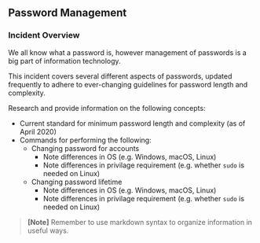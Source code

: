 ## Password Management  

### Incident Overview  

We all know what a password is, however management of passwords is a big part of information technology.   

This incident covers several different aspects of passwords, updated frequently to adhere to ever-changing guidelines for password length and complexity.

Research and provide information on the following concepts:  

- Current standard for minimum password length and complexity (as of April 2020)    
- Commands for performing the following:     
    - Changing password for accounts
        - Note differences in OS (e.g. Windows, macOS, Linux)
        - Note differences in privilage requirement (e.g. whether ```sudo``` is needed on Linux)
    - Changing password lifetime
        - Note differences in OS (e.g. Windows, macOS, Linux)
        - Note differences in privilage requirement (e.g. whether ```sudo``` is needed on Linux)

>**[Note]** Remember to use markdown syntax to organize information in useful ways.
